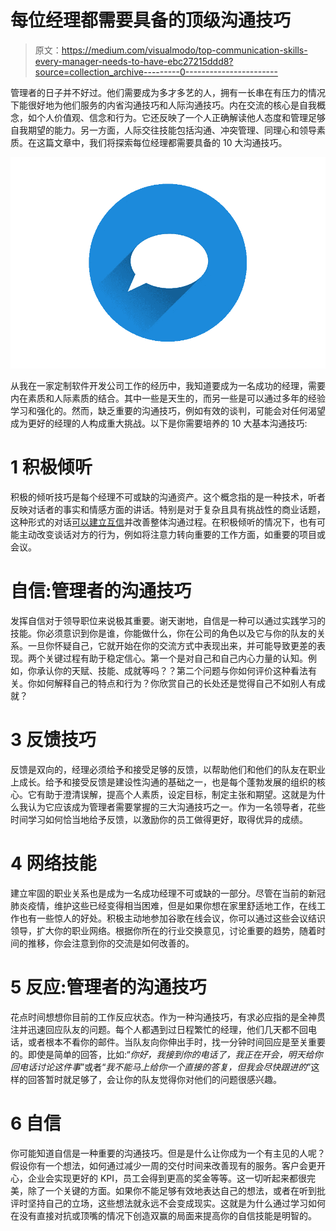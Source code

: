 # 每位经理都需要具备的顶级沟通技巧

> 原文：<https://medium.com/visualmodo/top-communication-skills-every-manager-needs-to-have-ebc27215ddd8?source=collection_archive---------0----------------------->

管理者的日子并不好过。他们需要成为多才多艺的人，拥有一长串在有压力的情况下能很好地为他们服务的内省沟通技巧和人际沟通技巧。内在交流的核心是自我概念，如个人价值观、信念和行为。它还反映了一个人正确解读他人态度和管理足够自我期望的能力。另一方面，人际交往技能包括沟通、冲突管理、同理心和领导素质。在这篇文章中，我们将探索每位经理都需要具备的 10 大沟通技巧。

![](img/6322ae60aa87a84921792b18994442a9.png)

从我在一家定制软件开发公司工作的经历中，我知道要成为一名成功的经理，需要内在素质和人际素质的结合。其中一些是天生的，而另一些是可以通过多年的经验学习和强化的。然而，缺乏重要的沟通技巧，例如有效的谈判，可能会对任何渴望成为更好的经理的人构成重大挑战。以下是你需要培养的 10 大基本沟通技巧:

# 1 积极倾听

积极的倾听技巧是每个经理不可或缺的沟通资产。这个概念指的是一种技术，听者反映对话者的事实和情感方面的讲话。特别是对于复杂且具有挑战性的商业话题，这种形式的对话[可以建立互信](https://visualmodo.com/create-wordpress-post/)并改善整体沟通过程。在积极倾听的情况下，也有可能主动改变谈话对方的行为，例如将注意力转向重要的工作方面，如重要的项目或会议。

# 自信:管理者的沟通技巧

发挥自信对于领导职位来说极其重要。谢天谢地，自信是一种可以通过实践学习的技能。你必须意识到你是谁，你能做什么，你在公司的角色以及它与你的队友的关系。一旦你怀疑自己，它就开始在你的交流方式中表现出来，并可能导致更差的表现。两个关键过程有助于稳定信心。第一个是对自己和自己内心力量的认知。例如，你承认你的天赋、技能、成就等吗？？第二个问题与你如何评价这种看法有关。你如何解释自己的特点和行为？你欣赏自己的长处还是觉得自己不如别人有成就？

# 3 反馈技巧

反馈是双向的，经理必须给予和接受足够的反馈，以帮助他们和他们的队友在职业上成长。给予和接受反馈是建设性沟通的基础之一，也是每个蓬勃发展的组织的核心。它有助于澄清误解，提高个人素质，设定目标，制定主张和期望。这就是为什么我认为它应该成为管理者需要掌握的三大沟通技巧之一。作为一名领导者，花些时间学习如何恰当地给予反馈，以激励你的员工做得更好，取得优异的成绩。

# 4 网络技能

建立牢固的职业关系也是成为一名成功经理不可或缺的一部分。尽管在当前的新冠肺炎疫情，维护这些已经变得相当困难，但是如果你想在家里舒适地工作，在线工作也有一些惊人的好处。积极主动地参加谷歌在线会议，你可以通过这些会议结识领导，扩大你的职业网络。根据你所在的行业交换意见，讨论重要的趋势，随着时间的推移，你会注意到你的交流是如何改善的。

# 5 反应:管理者的沟通技巧

花点时间想想你目前的工作反应状态。作为一种沟通技巧，有求必应指的是全神贯注并迅速回应队友的问题。每个人都遇到过日程繁忙的经理，他们几天都不回电话，或者根本不看你的邮件。当队友向你伸出手时，找一分钟时间回应是至关重要的。即使是简单的回答，比如:“*你好，我接到你的电话了，我正在开会，明天给你回电话讨论这件事*”或者“*我不能马上给你一个直接的答复，但我会尽快跟进的*”这样的回答暂时就足够了，会让你的队友觉得你对他们的问题很感兴趣。

# 6 自信

你可能知道自信是一种重要的沟通技巧。但是是什么让你成为一个有主见的人呢？假设你有一个想法，如何通过减少一周的交付时间来改善现有的服务。客户会更开心，企业会实现更好的 KPI，员工会得到更高的奖金等等。这一切听起来都很完美，除了一个关键的方面。如果你不能足够有效地表达自己的想法，或者在听到批评时坚持自己的立场，这些想法就永远不会变成现实。这就是为什么通过学习如何在没有直接对抗或顶嘴的情况下创造双赢的局面来提高你的自信技能是明智的。